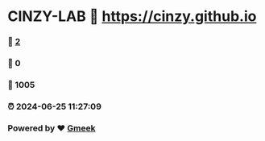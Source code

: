 # CINZY-LAB :link: https://cinzy.github.io 
### :page_facing_up: [2](https://cinzy.github.io/tag.html) 
### :speech_balloon: 0 
### :hibiscus: 1005 
### :alarm_clock: 2024-06-25 11:27:09 
### Powered by :heart: [Gmeek](https://github.com/Meekdai/Gmeek)
